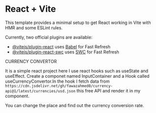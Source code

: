 # React + Vite

This template provides a minimal setup to get React working in Vite with HMR and some ESLint rules.

Currently, two official plugins are available:

- [@vitejs/plugin-react](https://github.com/vitejs/vite-plugin-react/blob/main/packages/plugin-react/README.md) uses [Babel](https://babeljs.io/) for Fast Refresh
- [@vitejs/plugin-react-swc](https://github.com/vitejs/vite-plugin-react-swc) uses [SWC](https://swc.rs/) for Fast Refresh

CURRENCY CONVERTOR

It  is a simple react project here I use react hooks such as useState and useEffect. Create a componet named InputContainer and a Hook called useCurrencyConvertor.In the hook I fetch data from `https://cdn.jsdelivr.net/gh/fawazahmed0/currency-api@1/latest/currencies/usd.json` this free API and render it in my component.

You can change the place and find out the currency conversion rate.
    
